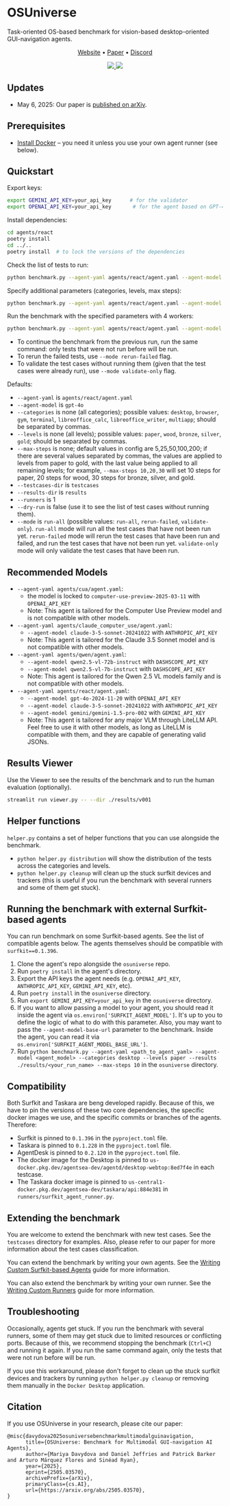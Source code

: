 # OSUniverse

Task-oriented OS-based benchmark for vision-based desktop-oriented GUI-navigation agents.

<p align="center">
  <a href="https://agentsea.github.io/osuniverse/">Website</a> •
  <a href="https://arxiv.org/abs/2505.03570">Paper</a> •
  <a href="https://discord.gg/hhaq7XYPS6">Discord</a>
</p>

<p align="center">
    <a href="https://img.shields.io/badge/PRs-Welcome-red">
        <img src="https://img.shields.io/badge/PRs-Welcome-red">
    </a>
    <a href="https://opensource.org/licenses/MIT">
        <img src="https://img.shields.io/badge/License-MIT-blue.svg">
    </a>
</p>

## Updates

* May 6, 2025: Our paper is [published on arXiv](https://arxiv.org/abs/2505.03570).

## Prerequisites

* [Install Docker](https://docs.docker.com/engine/install/) – you need it unless you use your own agent runner (see below).

## Quickstart

Export keys:

```bash
export GEMINI_API_KEY=your_api_key      # for the validator
export OPENAI_API_KEY=your_api_key       # for the agent based on GPT-4o
```

Install dependencies:

```bash 
cd agents/react
poetry install
cd ../..
poetry install  # to lock the versions of the dependencies
```

Check the list of tests to run:

```bash
python benchmark.py --agent-yaml agents/react/agent.yaml --agent-model gpt-4o --results results/run-001 --dry-run
```

Specify additional parameters (categories, levels, max steps):

```bash
python benchmark.py --agent-yaml agents/react/agent.yaml --agent-model gpt-4o --results results/run-001 --categories desktop,terminal --levels paper,wood --max-steps 10,30 --dry-run
```

Run the benchmark with the specified parameters with 4 workers:

```bash
python benchmark.py --agent-yaml agents/react/agent.yaml --agent-model gpt-4o --results-dir results/run-001 --categories desktop,terminal --levels paper,wood --max-steps 10,30 --runners 4
```

* To continue the benchmark from the previous run, run the same command: only tests that were not run before will be run.
* To rerun the failed tests, use `--mode rerun-failed` flag.
* To validate the test cases without running them (given that the test cases were already run), use `--mode validate-only` flag.

Defaults:

- `--agent-yaml` is `agents/react/agent.yaml`
- `--agent-model` is `gpt-4o`
- `--categories` is none (all categories); possible values: `desktop`, `browser`, `gym`, `terminal`, `libreoffice_calc`, `libreoffice_writer`, `multiapp`; should be separated by commas.
- `--levels` is none (all levels); possible values: `paper`, `wood`, `bronze`, `silver`, `gold`; should be separated by commas.
- `--max-steps` is none; default values in config are 5,25,50,100,200; if there are several values separated by commas, the values are applied to levels from paper to gold, with the last value being applied to all remaining levels; for example, `--max-steps 10,20,30` will set 10 steps for paper, 20 steps for wood, 30 steps for bronze, silver, and gold.
- `--testcases-dir` is `testcases`
- `--results-dir` is `results`
- `--runners` is 1
- `--dry-run` is false (use it to see the list of test cases without running them).
- `--mode` is `run-all` (possible values: `run-all`, `rerun-failed`, `validate-only`). `run-all` mode will run all the test cases that have not been run yet. `rerun-failed` mode will rerun the test cases that have been run and failed, and run the test cases that have not been run yet. `validate-only` mode will only validate the test cases that have been run.

## Recommended Models

* `--agent-yaml agents/cua/agent.yaml`:
    * the model is locked to `computer-use-preview-2025-03-11` with `OPENAI_API_KEY`
    * Note: This agent is tailored for the Computer Use Preview model and is not compatible with other models.
* `--agent-yaml agents/claude_computer_use/agent.yaml`:
    * `--agent-model claude-3-5-sonnet-20241022` with `ANTHROPIC_API_KEY`
    * Note: This agent is tailored for the Claude 3.5 Sonnet model and is not compatible with other models.
* `--agent-yaml agents/qwen/agent.yaml`:
    * `--agent-model qwen2.5-vl-72b-instruct` with `DASHSCOPE_API_KEY`
    * `--agent-model qwen2.5-vl-7b-instruct` with `DASHSCOPE_API_KEY`
    * Note: This agent is tailored for the Qwen 2.5 VL models family and is not compatible with other models.
* `--agent-yaml agents/react/agent.yaml`: 
    * `--agent-model gpt-4o-2024-11-20` with `OPENAI_API_KEY`
    * `--agent-model claude-3-5-sonnet-20241022` with `ANTHROPIC_API_KEY`
    * `--agent-model gemini/gemini-1.5-pro-002` with `GEMINI_API_KEY`
    * Note: This agent is tailored for any major VLM through LiteLLM API. Feel free to use it with other models, as long as LiteLLM is compatible with them, and they are capable of generating valid JSONs.

## Results Viewer

Use the Viewer to see the results of the benchmark and to run the human evaluation (optionally).

```bash
streamlit run viewer.py -- --dir ./results/v001
```

## Helper functions

`helper.py` contains a set of helper functions that you can use alongside the benchmark.

* `python helper.py distribution` will show the distribution of the tests across the categories and levels.
* `python helper.py cleanup` will clean up the stuck surfkit devices and trackers (this is useful if you run the benchmark with several runners and some of them get stuck).

## Running the benchmark with external Surfkit-based agents

You can run benchmark on some Surfkit-based agents. See the list of compatible agents below. The agents themselves should be compatible with `surfkit==0.1.396`.

1. Clone the agent's repo alongside the `osuniverse` repo.
2. Run `poetry install` in the agent's directory.
3. Export the API keys the agent needs (e.g. `OPENAI_API_KEY`, `ANTHROPIC_API_KEY`, `GEMINI_API_KEY`, etc).
4. Run `poetry install` in the `osuniverse` directory.
5. Run `export GEMINI_API_KEY=your_api_key` in the `osuniverse` directory.
6. If you want to allow passing a model to your agent, you should read it inside the agent via `os.environ['SURFKIT_AGENT_MODEL']`. It's up to you to define the logic of what to do with this parameter. Also, you may want to pass the `--agent-model-base-url` parameter to the benchmark. Inside the agent, you can read it via `os.environ['SURFKIT_AGENT_MODEL_BASE_URL']`.
7. Run `python benchmark.py --agent-yaml <path_to_agent_yaml> --agent-model <agent_model> --categories desktop --levels paper --results ./results/<your_run_name> --max-steps 10` in the `osuniverse` directory.

## Compatibility

Both Surfkit and Taskara are beng developed rapidly. Because of this, we have to pin the versions of these two core dependencies, the specific docker images we use, and the specific commits or branches of the agents. Therefore:

- Surfkit is pinned to `0.1.396` in the `pyproject.toml` file.
- Taskara is pinned to `0.1.228` in the `pyproject.toml` file.
- AgentDesk is pinned to `0.2.120` in the `pyproject.toml` file.
- The docker image for the Desktop is pinned to `us-docker.pkg.dev/agentsea-dev/agentd/desktop-webtop:8ed7f4e` in each testcase.
- The Taskara docker image is pinned to `us-central1-docker.pkg.dev/agentsea-dev/taskara/api:884e381` in `runners/surfkit_agent_runner.py`.

## Extending the benchmark

You are welcome to extend the benchmark with new test cases. See the `testcases` directory for examples. Also, please refer to our paper for more information about the test cases classification.

You can extend the benchmark by writing your own agents. See the [Writing Custom Surfkit-based Agents](docs/AGENTS.md) guide for more information.

You can also extend the benchmark by writing your own runner. See the [Writing Custom Runners](docs/RUNNERS.md) guide for more information.

## Troubleshooting

Occasionally, agents get stuck. If you run the benchmark with several runners, some of them may get stuck due to limited resources or conflicting ports. Because of this, we recommend stopping the benchmark (`Ctrl+C`) and running it again. If you run the same command again, only the tests that were not run before will be run.

If you use this workaround, please don't forget to clean up the stuck surfkit devices and trackers by running `python helper.py cleanup` or removing them manually in the `Docker Desktop` application.

## Citation

If you use OSUniverse in your research, please cite our paper:

```
@misc{davydova2025osuniversebenchmarkmultimodalguinavigation,
      title={OSUniverse: Benchmark for Multimodal GUI-navigation AI Agents}, 
      author={Mariya Davydova and Daniel Jeffries and Patrick Barker and Arturo Márquez Flores and Sinéad Ryan},
      year={2025},
      eprint={2505.03570},
      archivePrefix={arXiv},
      primaryClass={cs.AI},
      url={https://arxiv.org/abs/2505.03570}, 
}
```

